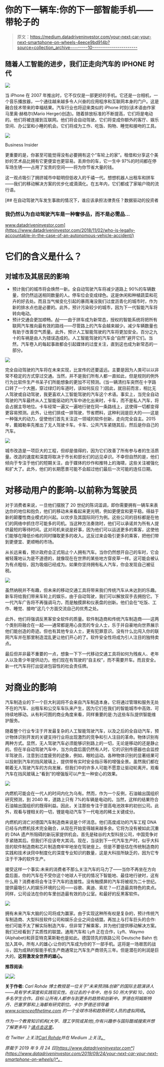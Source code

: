 # 你的下一辆车:你的下一部智能手机——带轮子的

> 原文：<https://medium.datadriveninvestor.com/your-next-car-your-next-smartphone-on-wheels-4eece9bd914b?source=collection_archive---------10----------------------->

## **随着人工智能的进步，我们正走向汽车的 IPHONE 时代**

![](img/0686f094fc453ed18d832fce322ef8f8.png)

当 iPhone 在 2007 年推出时，它不仅仅是一部更好的手机。它还是一台相机，一个音乐播放器，一个通往越来越多令人兴奋的应用程序和互联网本身的门户。这是融合技术带来的幸福结果。汽车行业也将迎来类似的 iPhone 时刻(该术语由作家马里奥·赫格尔(Mario Herger)创造)。随着排放标准的不断提高，它们将是电动的。他们将被连接到互联网。他们将会自动驾驶。它们将变成你额外的客厅、娱乐空间、办公室和小睡的机会。它们将成为工作、吃饭、购物、睡觉和接吻的工具。

![](img/b73d10f4fd1768d356a18d679e51bdc6.png)

Business Insider

更重要的是，你甚至可能觉得没有必要拥有这个“车轮上的家”。租借和分享这个美妙的艺术品比拥有它更便宜也更容易。丢弃你的车，它一生中 97%的时间都在停车场生锈——占用了宝贵的空间——将为你节省大量的钱。

这一观点吸引了拥挤城市中聪明但低收入的千禧一代。想想机器人出租车和拼车——我们的移动解决方案的优步化或滴滴化。在五年内，它们都成了家喻户晓的流行语。

[](https://www.datadriveninvestor.com/2018/11/02/who-is-legally-accountable-in-the-case-of-an-autonomous-vehicle-accident/) [## 在自动驾驶汽车发生事故的情况下，谁应该承担法律责任？数据驱动的投资者

### 我仍然认为自动驾驶汽车是一种奢侈品，而不是必需品…

www.datadriveninvestor.com](https://www.datadriveninvestor.com/2018/11/02/who-is-legally-accountable-in-the-case-of-an-autonomous-vehicle-accident/) 

# **它们的含义是什么？**

## 对城市及其居民的影响

*   预计我们的城市将会焕然一新。全自动驾驶汽车将减少道路上 90%的车辆数量，但仍然运送相同数量的人。停车位会变成绿色。这是休闲和种植蔬菜和花卉的好去处。而且当气候变化引起的暴雨淹没我们过度沥青化的城市时，作为新的排水点也是必要的。此外，预计污染较少的城市，因为下一代智能汽车将转向电动。
*   预计交通会更加顺畅。[AI](https://www.datadriveninvestor.com/glossary/artificial-intelligence/)——由于拼车成为新常态，授权的智能系统将把所有联网汽车推向最有效的路线——尽管路上的汽车会越来越少。减少车辆数量也有助于改善空气质量。此外，预计人工智能驾驶的汽车将更加安全。百分之九十的车祸是由人为错误造成的。人工智能驾驶的汽车会“自然”避开它们。当然，汽车卷入的每起事故都会引起媒体的过度关注，直到这也成为新常态的一部分。

![](img/6b13296b8ad2fae47c59e1a1aa7b896b.png)

完全自动驾驶的汽车将在未来实现，比宣传的还要遥远。主要是因为人类可以以非常不稳定的方式穿过交通。当然，并不是我们所有人都一直如此，但是规则的例外行为比软件生产书呆子们所能想象的更加不可预测。(当一辆清扫车突然在十字路口转了一个大圈，穿过绿灯的车道时，该如何反应？)因此，就目前而言，相比无人驾驶或自动驾驶，我更喜欢人工智能驾驶的汽车这个术语。事实上，当完全自动驾驶的汽车最终从人工智能驱动的汽车中进化出来时，卡车，而不是私人汽车，将会占据主导地位。卡车经常一遍又一遍地行驶在同一条路线上，这使得一切都变得更容易预测。此外，让他们排成一排驾驶，节省燃料，这种利润是巨大的——这是一种强大的动力，促使他们首先关注这一领域的软件创新，走向完全自主。2015 年，戴姆勒率先推出了无人驾驶卡车。卡车、公共汽车紧随其后，然后是你自己的汽车。

![](img/f085ba5769f04079d3202b75bca8a818.png)

城市改造是一项巨大的工程，但却是值得的，因为它们改善了所有参与者的生活质量。改造的速度和深度将取决于市长和部长们的远见卓识。不幸但自然的是，他们倾向于专注于他们的短期关注，由于媒体的炒作和推特上的海啸，这些关注被强化和扩大了。此外，他们的长期愿景可能不会超过他们最后一次可能的连任日期。

# 对移动用户的影响-以前称为驾驶员

对于消费者来说，一旦他们摆脱了 20 世纪的陈词滥调，即你需要拥有一辆车来表达你的地位和抱负，他们的移动未来看起来更光明，例如更便宜和更平稳。得益于新的颠覆性商业模式的兴起。以优步及其国际同行为例。这些公司的目标都是在他们的网络中抓住尽可能多的司机。当这种方法奏效时，他们可以承诺并为所有人提供最短的等待时间。这对司机来说是好事，因为他们可以运送更多的乘客，这使他们能够在降低价格的同时赚取更多的收入。这反过来会吸引更多的乘客，把他们带到更便宜、更顺畅的市场。

从长远来看，预计政府会正式阻止个人拥有汽车。当你仍然想开自己的车时，它会被轻蔑地认为是不道德的，就像现在在世界的某些地方穿皮草一样。这可能会被认为有点粗俗，因为吸烟已经成为。如果你坚持拥有私人汽车，你会发现自己被征税。

![](img/72cf50991892da13801db83130b74e30.png)

虽然纳税并不有趣，但未来的移动交通工具将带来我们传统汽车从未达到的乐趣。新车将给我们带来车轮上的娱乐，由于自动驾驶，我们可以解放双手去拥抱它。下一代汽车广告将不再强调马力，而是触摸屏和仪表盘的创新。他们会在“吃饭、工作、睡觉、接吻”这几个方面交流自己的优秀之处。

此外，他们将强调反黑客安全软件的质量。软件制造商和传统汽车制造商——这两个类别将融合在一起——通常都是用心良苦的专业人士，乐于并自豪地向世界展示他们能创造的奇迹。但也有其他专业人士，更有犯罪意识。没有什么比闯入你的联网汽车并在那里制造混乱更让他们开心的了。软件安全性将成为引人注目的独特卖点。

最后但并非最不重要的一点，想象一下下一代移动交通工具将如何为残疾人、老年人以及青少年提供动力。他们现在有驾驶的“自主权”，而不需要开车。而且安全。新一代汽车将打出促进包容性的社会责任牌。

# 对商业的影响

汽车制造业的下一个巨大利润将不会来自汽车制造本身。它将通过管理和服务无处不在的汽车、出租车和公交车车队来产生，因为它们在我们的智能城市中高效、可持续地移动。从有利可图的商业角度来看，同样重要的是:为这些车队提供智能维护服务。

随着整个行业专注于开发最复杂的人工智能驾驶汽车，以及之后的全自动汽车，预计物体识别开发的关键支持行业将出现激烈的竞争和引人注目的革命。物体识别有两种方式。显然，无人驾驶汽车必须能够识别路上的一切，无论是移动的还是静止的。但在半自动驾驶汽车中，当方向盘后面仍然有人时，它的识别传感器也会监控半驾驶员，注意到过度疲劳的迹象，例如，眼睑运动。各种物体识别的显著结果可以投射到汽车的挡风玻璃上，提供带有实时安全指示等的增强全景。虽然我们都在朝着无人驾驶汽车的方向发展，但我们中的许多人可能不愿意让驱动轮离开。观看汽车在挡风玻璃上“看到”的增强版可以产生一种安心的效果。

![](img/fae53a325b6dc79e176c6bab87b23b99.png)

内燃机可能会在一代人的时间内化为乌有。然而，作为一个反例，石油输出国组织研究预测，到 2040 年，道路上只有 7%的车辆是电动的。当然，这样的结果符合石油输出国组织的既得利益。因此，关注那些专注于提高电池效率的初创公司。此外，观看与锂相关的一切，锂是电动汽车下一代电池的稀土关键成分。

内燃机的消亡对德国汽车制造商来说是个坏消息。他们高度成功的汽车工程 DNA 已经与内燃机技术完全融合，从现在开始变得越来越多余。它将为没有被如此沉重的 DNA 遗产所阻碍的新玩家提供机会。首先是硅谷的大型科技公司，中国竞争对手紧随其后。但我们不应该夸大其词。现在，当谈到下一代汽车生产时，似乎大科技的软件制造商和芯片制造商牢牢地坐在驾驶座上。但是不要低估在传统制造商的实践和技术诀窍中制度化的深度专业知识的数量，这是大科技所缺乏的，因为它专注于干净的软件生产。

接受这样一个事实:未来的消费者不那么关注汽车的马力了——当你不再坐在方向盘后面，你的汽车在不受你这个地球人干扰的情况下智能地、最佳地行驶时，这有什么用？消费者将会专注于汽车的连接性。没有触摸屏的汽车将被视为二十世纪。提供最吸引人的娱乐环境的公司——谷歌、奥迪、索尼？—打造最具特色的卖点。同样，公司设法在你的车里创造最有效的办公室。和最好的反黑客软件。

![](img/ab472632e063617ab96a7554401132f9.png)

拥有未来汽车大脑的公司将成为赢家。由于实现这种所有权是复杂的，预计传统汽车制造商、大型科技软件公司和娱乐企业之间会结盟。再加上与打车巨头的合作:他们可能不太了解实际制造汽车，但非常了解乘客，并为他们提供移动解决方案。我们已经看到了实质性的联盟。通用汽车和 Lyft 正在合作，Lyft、Waymo (Alphabet)和菲亚特克莱斯勒也是如此。德国领先的铁路公司 Deutsche Bahn 也加入其中。所有人的雄心:让你的汽车成为你的下一部手机。这将是一场艰苦的战斗，因为成熟的智能手机生产商通常比汽车生产商领先三年。但是潜在的利润是巨大的。**这将激发全世界的雄心。**

**推荐阅读:**

![](img/e178918ded01544816bf0dadccd81067.png)![](img/80dffc392e9d33562d3f64adfecf94f3.png)

**关于作者:**
*Carl Rohde 博士教授是一位关于“未来预测&创新”的国际主题演讲人——具有学术深度和实践现实性。在过去的十年中，他与 50 所大学和 10，000 多名学生合作。目标:让所有人都参与到更多的趋势和创新中。罗德在阿姆斯特丹、巴塞罗那和上海都有研究职位。卡尔·罗德还领导着 www.scienceofthetime.com 的一个全球市场和趋势研究人员的虚拟网络*[](https://www.scienceofthetime.com/?source=post_page---------------------------)**。**

*作为一个教育知识机构(大学、理工学院或其他),你有兴趣参与国际酷城搜索并想了解更多吗？[请点击这里](https://scienceofthetime.com/service-title-2/?source=post_page---------------------------)。*

*在 Twitter 上关注[Carl Rohde](https://twitter.com/CarlRohde?source=post_page---------------------------)并在 Medium 上关注[。](https://medium.com/@carlrohde?source=post_page---------------------------)*

**原载于 2019 年 9 月 24 日*[*https://www.datadriveninvestor.com*](https://www.datadriveninvestor.com/2019/09/24/your-next-car-your-next-smartphone-on-wheels/)*。**